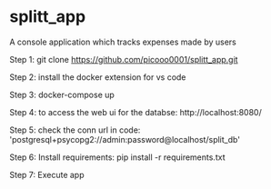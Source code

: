 # splitt_app
A console application which tracks expenses made by users

Step 1:
git clone https://github.com/picooo0001/splitt_app.git

Step 2:
install the docker extension for vs code

Step 3:
docker-compose up

Step 4:
to access the web ui for the databse: http://localhost:8080/

Step 5: 
check the conn url in code: 'postgresql+psycopg2://admin:password@localhost/split_db'

Step 6:
Install requirements: pip install -r requirements.txt

Step 7: 
Execute app
